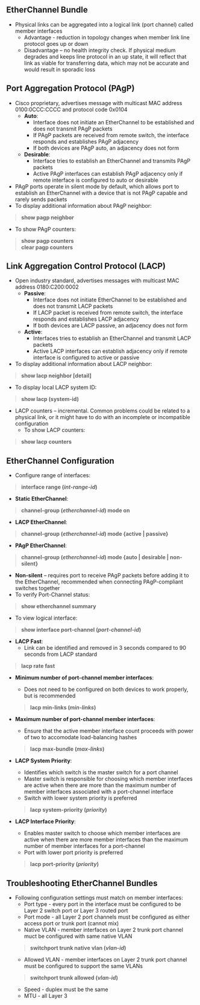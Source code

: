 ## EtherChannel Bundle  
* Physical links can be aggregated into a logical link (port channel) called member interfaces  
  * Advantage - reduction in topology changes when member link line protocol goes up or down  
  * Disadvantage – no health integrity check. If physical medium degrades and keeps line protocol in an up state, it will reflect that link as viable for transferring data, which may not be accurate and would result in sporadic loss  

## Port Aggregation Protocol (PAgP)  
* Cisco proprietary, advertises message with multicast MAC address 0100:0CCC:CCCC and protocol code 0x0104  
  * **Auto**:  
    * Interface does not initiate an EtherChannel to be established and does not transmit PAgP packets  
    * If PAgP packets are received from remote switch, the interface responds and establishes PAgP adjacency  
    * If both devices are PAgP auto, an adjacency does not form  
  * **Desirable**:  
    * Interface tries to establish an EtherChannel and transmits PAgP packets  
    * Active PAgP interfaces can establish PAgP adjacency only if remote interface is configured to auto or desirable  
* PAgP ports operate in silent mode by default, which allows port to establish an EtherChannel with a device that is not PAgP capable and rarely sends packets  
* To display additional information about PAgP neighbor:  
> **show pagp neighbor**  
* To show PAgP counters:  
> **show pagp counters**  
> **clear pagp counters**  

## Link Aggregation Control Protocol (LACP)  
* Open industry standard, advertises messages with multicast MAC address 0180:C200:0002  
  * **Passive**:  
    * Interface does not initiate EtherChannel to be established and does not transmit LACP packets  
    * If LACP packet is received from remote switch, the interface responds and establishes LACP adjacency  
    * If both devices are LACP passive, an adjacency does not form  
  * **Active**:  
    * Interfaces tries to establish an EtherChannel and transmit LACP packets  
    * Active LACP interfaces can establish adjacency only if remote interface is configured to active or passive  
* To display additional information about LACP neighbor:  
> **show lacp neighbor [detail]**  
* To display local LACP system ID:  
> **show lacp (system-id)**  
* LACP counters – incremental. Common problems could be related to a physical link, or it might have to do with an incomplete or incompatible configuration  
  * To show LACP counters:  
> **show lacp counters**  

## EtherChannel Configuration  
* Configure range of interfaces:  
> **interface range (*int-range-id*)**  
* **Static EtherChannel**:  
> **channel-group (*etherchannel-id*) mode on**  
* **LACP EtherChannel**:  
> **channel-group (*etherchannel-id*) mode {active | passive}**  
* **PAgP EtherChannel**:  
> **channel-group (*etherchannel-id*) mode {auto | desirable | non-silent}**  
* **Non-silent** – requires port to receive PAgP packets before adding it to the EtherChannel, recommended when connecting PAgP-compliant switches together  
* To verify Port-Channel status:  
> **show etherchannel summary**  
* To view logical interface:  
> **show interface port-channel (*port-channel-id*)**  

* **LACP Fast**:  
  * Link can be identified and removed in 3 seconds compared to 90 seconds from LACP standard  
> **lacp rate fast**  

* **Minimum number of port-channel member interfaces**:  
  * Does not need to be configured on both devices to work properly, but is recommended  
  > **lacp min-links (*min-links*)**  
  
* **Maximum number of port-channel member interfaces**:  
  * Ensure that the active member interface count proceeds with power of two to accomodate load-balancing hashes
  > **lacp max-bundle (*max-links*)**  
  
* **LACP System Priority**:  
  * Identifies which switch is the master switch for a port channel  
  * Master switch is responsible for choosing which member interfaces are active when there are more than the maximum number of member interfaces associated with a port-channel interface  
  * Switch with lower system priority is preferred  
  > **lacp system-priority (*priority*)**  
  
* **LACP Interface Priority**:  
  * Enables master switch to choose which member interfaces are active when there are more member interfaces than the maximum number of member interfaces for a port-channel  
  * Port with lower port priority is preferred  
  > **lacp port-priority (*priority*)**  
  
  
## Troubleshooting EtherChannel Bundles  
* Following configuration settings must match on member interfaces:  
  * Port type - every port in the interface must be configured to be Layer 2 switch port or Layer 3 routed port  
  * Port mode - all Layer 2 port channels must be configured as either access port or trunk port (cannot mix)  
  * Native VLAN - member interfaces on Layer 2 trunk port channel muct be configured with same native VLAN  
  > **switchport trunk native vlan (*vlan-id*)**  
  * Allowed VLAN - member interfaces on Layer 2 trunk port channel must be configured to support the same VLANs  
  > **switchport trunk allowed (*vlan-id*)**  
  * Speed - duplex must be the same  
  * MTU - all Layer 3

